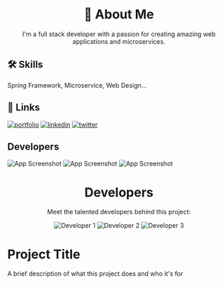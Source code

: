 <h1 align="center">🚀 About Me</h1>
<p align="center">I'm a full stack developer with a passion for creating amazing web applications and microservices.</p>

## 🛠 Skills

Spring Framework, Microservice, Web Design...


## 🔗 Links
[![portfolio](https://img.shields.io/badge/my_portfolio-000?style=for-the-badge&logo=ko-fi&logoColor=white)](https://katherineoelsner.com/)
[![linkedin](https://img.shields.io/badge/linkedin-0A66C2?style=for-the-badge&logo=linkedin&logoColor=white)](https://www.linkedin.com/)
[![twitter](https://img.shields.io/badge/twitter-1DA1F2?style=for-the-badge&logo=twitter&logoColor=white)](https://twitter.com/hai172212)


## Developers

![App Screenshot](https://avatars.githubusercontent.com/u/149658074?s=200&v=4)
![App Screenshot](https://surveybox.istad.co/surveybox-logo.png)
![App Screenshot](https://www.istad.co/resources/img/CSTAD_120.png)
<h1 align="center">Developers</h1>
<p align="center">Meet the talented developers behind this project:</p>

<div align="center">
  <img src="[developer1-avatar.png](https://avatars.githubusercontent.com/u/149658074?s=200&v=4)" alt="Developer 1">
  <img src="[developer2-avatar.png](https://surveybox.istad.co/surveybox-logo.png)" alt="Developer 2">
  <img src="[developer3-avatar.png](https://www.istad.co/resources/img/CSTAD_120.png)" alt="Developer 3">
</div>

# Project Title

A brief description of what this project does and who it's for
